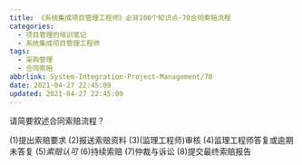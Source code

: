 ```yaml
---
title: 《系统集成项目管理工程师》必背100个知识点-70合同索赔流程
categories:
  - 项目管理的培训笔记
  - 系统集成项目管理工程师
tags:
  - 采购管理
  - 合同索赔
abbrlink: System-Integration-Project-Management/70
date: 2021-04-27 22:45:09
updated: 2021-04-27 22:45:09
---
```


请简要叙述合同索赔流程？

(1)提出索赔要求
(2)报送索赔资料
(3)(监理工程师)审核
(4)监理工程师答复或逾期未答复
(5)*索赔认可*
(6)持续索赔
(7)仲裁与诉讼
(8)提交最终索赔报告
